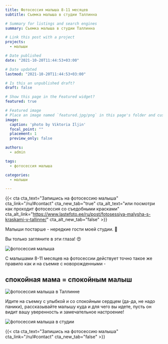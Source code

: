 ```yaml
---
title: Фотосессия малыша 8-11 месяцев 
subtitle: Съемка малыша в студии Таллинна

# Summary for listings and search engines
summary: Съемка малыша в студии Таллинна

# Link this post with a project
projects: 
  - малыши

# Date published
date: "2021-10-20T11:44:53+03:00"

# Date updated
lastmod: "2021-10-20T11:44:53+03:00"

# Is this an unpublished draft?
draft: false

# Show this page in the Featured widget?
featured: true

# Featured image
# Place an image named `featured.jpg/png` in this page's folder and customize its options here.
image:
  caption: 'photo by Viktoria Iljin'
  focal_point: ""
  placement: 1
  preview_only: false

authors:
  - admin

tags:
  - фотосессия малыша

categories:
  - малыши

---
```

{{< cta cta_text="Запишись на фотосессию малыша" cta_link="/ru/#contact" cta_new_tab="true" cta_alt_text="или посмотри как проходит фотосессия со съедобными красками" cta_alt_link="https://www.lastefoto.ee/ru/post/fotosessiya-malysha-s-kraskami-v-tallinne/" cta_alt_new_tab="false" >}}

Малыши постарше - нередкие гости моей студии. 🥰

Вы только загляните в эти глаза! 😍

![фотосессия малыша](./fotosessiya-malysha-1.jpg)

С малышами 8-11 месяцев на фотосессии действует точно такое же правило как и на съемке с новорожденными - 
## спокойная мама = спокойным малыш

![фотосессия малыша в Таллинне](./fotosessiya-malysha-2.jpg)

Идите на съемку с улыбкой и со спокойным сердцем (да-да, не надо паники), рассказывайте малышу куда и для чего вы идете, пусть он видит вашу уверенность и замечательное настроение! 

![фотосессия малыша в студии](./fotosessiya-malysha-3.jpg)

{{< cta cta_text="Запишись на фотосессию малыша" cta_link="/ru/#contact" cta_new_tab="false" >}}